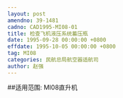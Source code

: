```yaml
---
layout: post
amendno: 39-1481
cadno: CAD1995-MI08-01
title: 检查飞机液压系统蓄压瓶
date: 1995-09-28 00:00:00 +0800
effdate: 1995-10-05 00:00:00 +0800
tag: MI08
categories: 民航总局航空器适航司
author: 赵强
---
```


##适用范围:
MI08直升机

